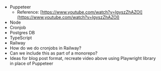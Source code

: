 -   Puppeteer
    -   Reference: [](https://www.youtube.com/watch?v=lgyszZhAZOI)[https://www.youtube.com/watch?v=lgyszZhAZOI](https://www.youtube.com/watch?v=lgyszZhAZOI)
-   Node
-   Cronjob
-   Postgres DB
-   TypeScript
-   Railway
-   How do we do cronjobs in Railway?
-   Can we include this as part of a monorepo?
-   Ideas for blog post format, recreate video above using Playwright library in place of Puppeteer